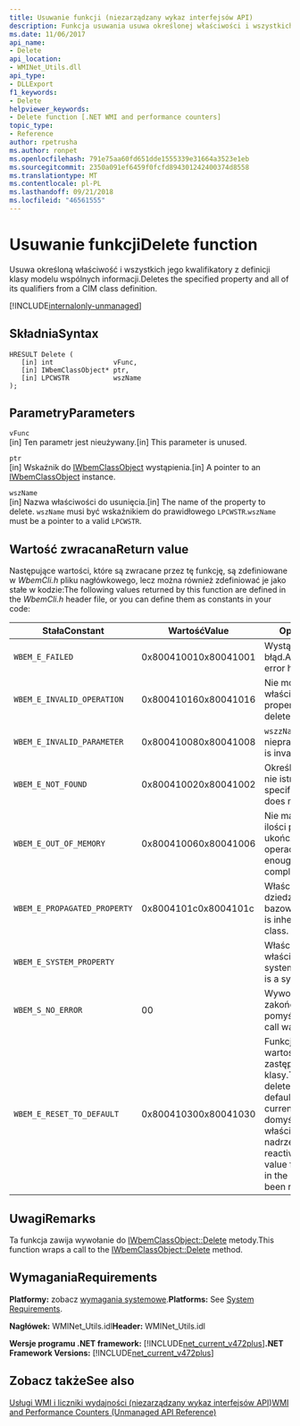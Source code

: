 ```yaml
---
title: Usuwanie funkcji (niezarządzany wykaz interfejsów API)
description: Funkcja usuwania usuwa określonej właściwości i wszystkich jego kwalifikatory z definicji klasy modelu wspólnych informacji.
ms.date: 11/06/2017
api_name:
- Delete
api_location:
- WMINet_Utils.dll
api_type:
- DLLExport
f1_keywords:
- Delete
helpviewer_keywords:
- Delete function [.NET WMI and performance counters]
topic_type:
- Reference
author: rpetrusha
ms.author: ronpet
ms.openlocfilehash: 791e75aa60fd651dde1555339e31664a3523e1eb
ms.sourcegitcommit: 2350a091ef6459f0fcfd894301242400374d8558
ms.translationtype: MT
ms.contentlocale: pl-PL
ms.lasthandoff: 09/21/2018
ms.locfileid: "46561555"
---
```

# <a name="delete-function"></a><span data-ttu-id="b4a69-103">Usuwanie funkcji</span><span class="sxs-lookup"><span data-stu-id="b4a69-103">Delete function</span></span>
<span data-ttu-id="b4a69-104">Usuwa określoną właściwość i wszystkich jego kwalifikatory z definicji klasy modelu wspólnych informacji.</span><span class="sxs-lookup"><span data-stu-id="b4a69-104">Deletes the specified property and all of its qualifiers from a CIM class definition.</span></span>

[!INCLUDE[internalonly-unmanaged](../../../../includes/internalonly-unmanaged.md)]
    
## <a name="syntax"></a><span data-ttu-id="b4a69-105">Składnia</span><span class="sxs-lookup"><span data-stu-id="b4a69-105">Syntax</span></span>  
  
```  
HRESULT Delete (
   [in] int               vFunc, 
   [in] IWbemClassObject* ptr, 
   [in] LPCWSTR           wszName 
); 
```  

## <a name="parameters"></a><span data-ttu-id="b4a69-106">Parametry</span><span class="sxs-lookup"><span data-stu-id="b4a69-106">Parameters</span></span>

`vFunc`  
<span data-ttu-id="b4a69-107">[in] Ten parametr jest nieużywany.</span><span class="sxs-lookup"><span data-stu-id="b4a69-107">[in] This parameter is unused.</span></span>

`ptr`  
<span data-ttu-id="b4a69-108">[in] Wskaźnik do [IWbemClassObject](/windows/desktop/api/wbemcli/nn-wbemcli-iwbemclassobject) wystąpienia.</span><span class="sxs-lookup"><span data-stu-id="b4a69-108">[in] A pointer to an [IWbemClassObject](/windows/desktop/api/wbemcli/nn-wbemcli-iwbemclassobject) instance.</span></span>

`wszName`  
<span data-ttu-id="b4a69-109">[in] Nazwa właściwości do usunięcia.</span><span class="sxs-lookup"><span data-stu-id="b4a69-109">[in] The name of the property to delete.</span></span> <span data-ttu-id="b4a69-110">`wszName` musi być wskaźnikiem do prawidłowego `LPCWSTR`.</span><span class="sxs-lookup"><span data-stu-id="b4a69-110">`wszName` must be a pointer to a valid `LPCWSTR`.</span></span>

## <a name="return-value"></a><span data-ttu-id="b4a69-111">Wartość zwracana</span><span class="sxs-lookup"><span data-stu-id="b4a69-111">Return value</span></span>

<span data-ttu-id="b4a69-112">Następujące wartości, które są zwracane przez tę funkcję, są zdefiniowane w *WbemCli.h* pliku nagłówkowego, lecz można również zdefiniować je jako stałe w kodzie:</span><span class="sxs-lookup"><span data-stu-id="b4a69-112">The following values returned by this function are defined in the *WbemCli.h* header file, or you can define them as constants in your code:</span></span>

|<span data-ttu-id="b4a69-113">Stała</span><span class="sxs-lookup"><span data-stu-id="b4a69-113">Constant</span></span>  |<span data-ttu-id="b4a69-114">Wartość</span><span class="sxs-lookup"><span data-stu-id="b4a69-114">Value</span></span>  |<span data-ttu-id="b4a69-115">Opis</span><span class="sxs-lookup"><span data-stu-id="b4a69-115">Description</span></span>  |
|---------|---------|---------|
| `WBEM_E_FAILED` | <span data-ttu-id="b4a69-116">0x80041001</span><span class="sxs-lookup"><span data-stu-id="b4a69-116">0x80041001</span></span> | <span data-ttu-id="b4a69-117">Wystąpił nieokreślony błąd.</span><span class="sxs-lookup"><span data-stu-id="b4a69-117">An unspecified error has occurred.</span></span> |
| `WBEM_E_INVALID_OPERATION` | <span data-ttu-id="b4a69-118">0x80041016</span><span class="sxs-lookup"><span data-stu-id="b4a69-118">0x80041016</span></span> | <span data-ttu-id="b4a69-119">Nie można usunąć właściwości.</span><span class="sxs-lookup"><span data-stu-id="b4a69-119">The property cannot be deleted.</span></span> |
| `WBEM_E_INVALID_PARAMETER` | <span data-ttu-id="b4a69-120">0x80041008</span><span class="sxs-lookup"><span data-stu-id="b4a69-120">0x80041008</span></span> | <span data-ttu-id="b4a69-121">`wszzName` jest nieprawidłowy.</span><span class="sxs-lookup"><span data-stu-id="b4a69-121">`wszzName` is invalid.</span></span> |
| `WBEM_E_NOT_FOUND` | <span data-ttu-id="b4a69-122">0x80041002</span><span class="sxs-lookup"><span data-stu-id="b4a69-122">0x80041002</span></span> | <span data-ttu-id="b4a69-123">Określona właściwość nie istnieje.</span><span class="sxs-lookup"><span data-stu-id="b4a69-123">The specified property does not exist.</span></span> |
| `WBEM_E_OUT_OF_MEMORY` | <span data-ttu-id="b4a69-124">0x80041006</span><span class="sxs-lookup"><span data-stu-id="b4a69-124">0x80041006</span></span> | <span data-ttu-id="b4a69-125">Nie ma wystarczającej ilości pamięci do ukończenia tej operacji.</span><span class="sxs-lookup"><span data-stu-id="b4a69-125">There is not enough memory to complete the operation.</span></span> |
| `WBEM_E_PROPAGATED_PROPERTY` | <span data-ttu-id="b4a69-126">0x8004101c</span><span class="sxs-lookup"><span data-stu-id="b4a69-126">0x8004101c</span></span> | <span data-ttu-id="b4a69-127">Właściwość jest dziedziczona z klasy bazowej.</span><span class="sxs-lookup"><span data-stu-id="b4a69-127">The property is inherited from a base class.</span></span> |
| `WBEM_E_SYSTEM_PROPERTY` | | <span data-ttu-id="b4a69-128">Właściwość jest właściwością systemu.</span><span class="sxs-lookup"><span data-stu-id="b4a69-128">The property is a system property.</span></span> |
|`WBEM_S_NO_ERROR` | <span data-ttu-id="b4a69-129">0</span><span class="sxs-lookup"><span data-stu-id="b4a69-129">0</span></span> | <span data-ttu-id="b4a69-130">Wywołanie funkcji zakończyło się pomyślnie.</span><span class="sxs-lookup"><span data-stu-id="b4a69-130">The function call was successful.</span></span>  |
| `WBEM_E_RESET_TO_DEFAULT` | <span data-ttu-id="b4a69-131">0x80041030</span><span class="sxs-lookup"><span data-stu-id="b4a69-131">0x80041030</span></span> | <span data-ttu-id="b4a69-132">Funkcja usunięte wartość domyślną zastępowania bieżącej klasy.</span><span class="sxs-lookup"><span data-stu-id="b4a69-132">The function deleted an override default value for the current class.</span></span> <span data-ttu-id="b4a69-133">Wartość domyślna tej właściwości w klasie nadrzędnej została reactiviated.</span><span class="sxs-lookup"><span data-stu-id="b4a69-133">The default value for this property in the parent class has been reactiviated.</span></span> | 

## <a name="remarks"></a><span data-ttu-id="b4a69-134">Uwagi</span><span class="sxs-lookup"><span data-stu-id="b4a69-134">Remarks</span></span>

<span data-ttu-id="b4a69-135">Ta funkcja zawija wywołanie do [IWbemClassObject::Delete](/windows/desktop/api/wbemcli/nf-wbemcli-iwbemclassobject-delete) metody.</span><span class="sxs-lookup"><span data-stu-id="b4a69-135">This function wraps a call to the [IWbemClassObject::Delete](/windows/desktop/api/wbemcli/nf-wbemcli-iwbemclassobject-delete) method.</span></span>

## <a name="requirements"></a><span data-ttu-id="b4a69-136">Wymagania</span><span class="sxs-lookup"><span data-stu-id="b4a69-136">Requirements</span></span>  
 <span data-ttu-id="b4a69-137">**Platformy:** zobacz [wymagania systemowe](../../../../docs/framework/get-started/system-requirements.md).</span><span class="sxs-lookup"><span data-stu-id="b4a69-137">**Platforms:** See [System Requirements](../../../../docs/framework/get-started/system-requirements.md).</span></span>  
  
 <span data-ttu-id="b4a69-138">**Nagłówek:** WMINet_Utils.idl</span><span class="sxs-lookup"><span data-stu-id="b4a69-138">**Header:** WMINet_Utils.idl</span></span>  
  
 <span data-ttu-id="b4a69-139">**Wersje programu .NET framework:** [!INCLUDE[net_current_v472plus](../../../../includes/net-current-v472plus.md)]</span><span class="sxs-lookup"><span data-stu-id="b4a69-139">**.NET Framework Versions:** [!INCLUDE[net_current_v472plus](../../../../includes/net-current-v472plus.md)]</span></span>  
  
## <a name="see-also"></a><span data-ttu-id="b4a69-140">Zobacz także</span><span class="sxs-lookup"><span data-stu-id="b4a69-140">See also</span></span>  
[<span data-ttu-id="b4a69-141">Usługi WMI i liczniki wydajności (niezarządzany wykaz interfejsów API)</span><span class="sxs-lookup"><span data-stu-id="b4a69-141">WMI and Performance Counters (Unmanaged API Reference)</span></span>](index.md)
